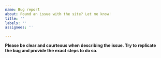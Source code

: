 ```yaml
---
name: Bug report
about: Found an issue with the site? Let me know!
title: ''
labels: ''
assignees: ''

---
```


**Please be clear and courteous when describing the issue. Try to replicate the bug and provide the exact steps to do so.**
